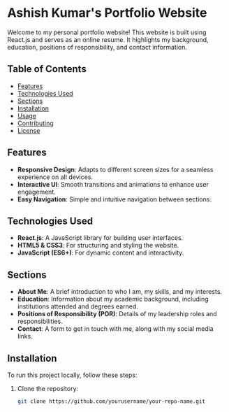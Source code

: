 # Ashish Kumar's Portfolio Website

Welcome to my personal portfolio website! This website is built using React.js and serves as an online resume. It highlights my background, education, positions of responsibility, and contact information.

## Table of Contents

- [Features](#features)
- [Technologies Used](#technologies-used)
- [Sections](#sections)
- [Installation](#installation)
- [Usage](#usage)
- [Contributing](#contributing)
- [License](#license)

## Features

- **Responsive Design**: Adapts to different screen sizes for a seamless experience on all devices.
- **Interactive UI**: Smooth transitions and animations to enhance user engagement.
- **Easy Navigation**: Simple and intuitive navigation between sections.

## Technologies Used

- **React.js**: A JavaScript library for building user interfaces.
- **HTML5 & CSS3**: For structuring and styling the website.
- **JavaScript (ES6+)**: For dynamic content and interactivity.

## Sections

- **About Me**: A brief introduction to who I am, my skills, and my interests.
- **Education**: Information about my academic background, including institutions attended and degrees earned.
- **Positions of Responsibility (POR)**: Details of my leadership roles and responsibilities.
- **Contact**: A form to get in touch with me, along with my social media links.

## Installation

To run this project locally, follow these steps:

1. Clone the repository:
   ```bash
   git clone https://github.com/yourusername/your-repo-name.git
